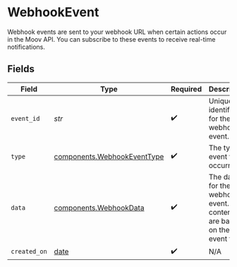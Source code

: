# WebhookEvent

Webhook events are sent to your webhook URL when certain actions occur in the Moov API. You can subscribe to these events to receive real-time notifications.


## Fields

| Field                                                                      | Type                                                                       | Required                                                                   | Description                                                                |
| -------------------------------------------------------------------------- | -------------------------------------------------------------------------- | -------------------------------------------------------------------------- | -------------------------------------------------------------------------- |
| `event_id`                                                                 | *str*                                                                      | :heavy_check_mark:                                                         | Unique identifier for the webhook event.                                   |
| `type`                                                                     | [components.WebhookEventType](../../models/components/webhookeventtype.md) | :heavy_check_mark:                                                         | The type of event that occurred.                                           |
| `data`                                                                     | [components.WebhookData](../../models/components/webhookdata.md)           | :heavy_check_mark:                                                         | The data for the webhook event. The contents are based on the event type.  |
| `created_on`                                                               | [date](https://docs.python.org/3/library/datetime.html#date-objects)       | :heavy_check_mark:                                                         | N/A                                                                        |